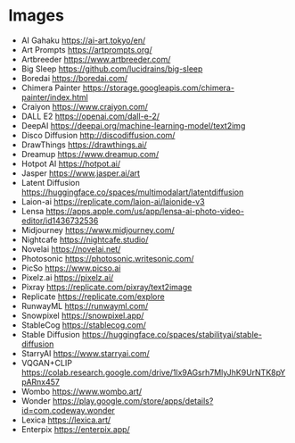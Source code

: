 # Images

- AI Gahaku <https://ai-art.tokyo/en/>
- Art Prompts <https://artprompts.org/>
- Artbreeder <https://www.artbreeder.com/>
- Big Sleep <https://github.com/lucidrains/big-sleep>
- Boredai <https://boredai.com/>
- Chimera Painter <https://storage.googleapis.com/chimera-painter/index.html>
- Craiyon <https://www.craiyon.com/>
- DALL E2 <https://openai.com/dall-e-2/>
- DeepAI <https://deepai.org/machine-learning-model/text2img>
- Disco Diffusion <http://discodiffusion.com/>
- DrawThings <https://drawthings.ai/>
- Dreamup <https://www.dreamup.com/>
- Hotpot AI <https://hotpot.ai/>
- Jasper <https://www.jasper.ai/art>
- Latent Diffusion <https://huggingface.co/spaces/multimodalart/latentdiffusion>
- Laion-ai <https://replicate.com/laion-ai/laionide-v3>
- Lensa <https://apps.apple.com/us/app/lensa-ai-photo-video-editor/id1436732536>
- Midjourney <https://www.midjourney.com/>
- Nightcafe <https://nightcafe.studio/>
- Novelai <https://novelai.net/>
- Photosonic <https://photosonic.writesonic.com/>
- PicSo <https://www.picso.ai>
- Pixelz.ai <https://pixelz.ai/>
- Pixray <https://replicate.com/pixray/text2image>
- Replicate <https://replicate.com/explore>
- RunwayML <https://runwayml.com/>
- Snowpixel <https://snowpixel.app/>
- StableCog <https://stablecog.com/>
- Stable Diffusion <https://huggingface.co/spaces/stabilityai/stable-diffusion>
- StarryAI <https://www.starryai.com/>
- VQGAN+CLIP <https://colab.research.google.com/drive/1lx9AGsrh7MlyJhK9UrNTK8pYpARnx457>
- Wombo <https://www.wombo.art/>
- Wonder <https://play.google.com/store/apps/details?id=com.codeway.wonder>
- Lexica <https://lexica.art/>
- Enterpix <https://enterpix.app/>
